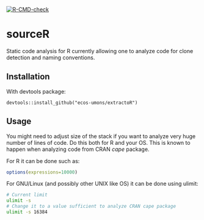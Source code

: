 <!-- badges: start -->
[![R-CMD-check](https://github.com/ecos-umons/sourceR/workflows/R-CMD-check/badge.svg)](https://github.com/ecos-umons/sourceR/actions)
<!-- badges: end -->

sourceR
=======

Static code analysis for R currently allowing one to analyze code for
clone detection and naming conventions.



Installation
------------

With devtools package:

    devtools::install_github("ecos-umons/extractoR")



Usage
-----

You might need to adjust size of the stack if you want to analyze very
huge number of lines of code. Do this both for R and your OS. This is
known to happen when analyzing code from CRAN *cape* package.

For R it can be done such as:

```R
options(expressions=10000)
```

For GNU/Linux (and possibly other UNIX like OS) it can be done using
ulimit:

```bash
# Current limit
ulimit -s
# Change it to a value sufficient to analyze CRAN cape package
ulimit -s 16384
```
